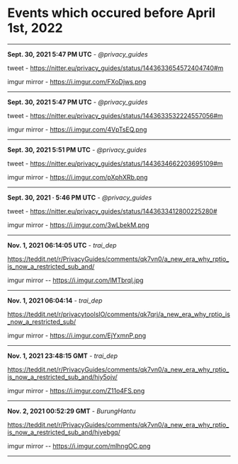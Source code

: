 # Events which occured before April 1st, 2022

----

**Sept. 30, 2021 5:47 PM UTC** - *@privacy_guides*

tweet - https://nitter.eu/privacy_guides/status/1443633654572404740#m

imgur mirror - https://i.imgur.com/FXoDjws.png

----

**Sept. 30, 2021 5:47 PM UTC** - *@privacy_guides*

tweet - https://nitter.eu/privacy_guides/status/1443633532224557056#m

imgur mirror - https://i.imgur.com/4VpTsEQ.png

----

**Sept. 30, 2021 5:51 PM UTC** - *@privacy_guides*

tweet - https://nitter.eu/privacy_guides/status/1443634662203695109#m

imgur mirror - https://i.imgur.com/pXphXRb.png

----

**Sept. 30, 2021 · 5:46 PM UTC** - *@privacy_guides*

tweet - https://nitter.eu/privacy_guides/status/1443633412800225280#

imgur mirror - https://i.imgur.com/3wLbekM.png

----
**Nov. 1, 2021 06:14:05 UTC** - *trai_dep*

<https://teddit.net/r/PrivacyGuides/comments/qk7vn0/a_new_era_why_rptio_is_now_a_restricted_sub_and/>

imgur mirror -- https://i.imgur.com/lMTbrql.jpg

----
**Nov. 1, 2021 06:04:14** - *trai_dep*

<https://teddit.net/r/privacytoolsIO/comments/qk7qrj/a_new_era_why_rptio_is_now_a_restricted_sub/>

imgur mirror - https://i.imgur.com/EjYxmnP.png

----
**Nov. 1, 2021 23:48:15 GMT** - *trai_dep*

<https://teddit.net/r/PrivacyGuides/comments/qk7vn0/a_new_era_why_rptio_is_now_a_restricted_sub_and/hiy5ojv/>

imgur mirror - https://i.imgur.com/Z11o4FS.png

----
**Nov. 2, 2021 00:52:29 GMT** - *BurungHantu*

<https://teddit.net/r/PrivacyGuides/comments/qk7vn0/a_new_era_why_rptio_is_now_a_restricted_sub_and/hiyebgq/>

imgur mirror -- https://i.imgur.com/mlhngOC.png

----
